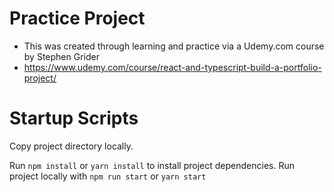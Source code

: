 # Practice Project
- This was created through learning and practice via a Udemy.com course by Stephen Grider
- https://www.udemy.com/course/react-and-typescript-build-a-portfolio-project/

# Startup Scripts
Copy project directory locally.

Run `npm install` or `yarn install` to install project dependencies.
Run project locally with `npm run start` or `yarn start`
